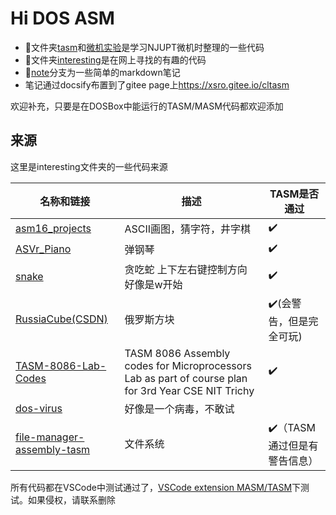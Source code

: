 # Hi DOS ASM

- :file_folder:文件夹[tasm](tasm/)和[微机实验](微机实验)是学习NJUPT微机时整理的一些代码
- :file_folder:文件夹[interesting](interesting/)是在网上寻找的有趣的代码
- :evergreen_tree:[note](https://gitee.com/xsro/CLTASM/tree/note/)分支为一些简单的markdown笔记
- 笔记通过docsify布置到了gitee page上<https://xsro.gitee.io/cltasm>

欢迎补充，只要是在DOSBox中能运行的TASM/MASM代码都欢迎添加

## 来源

这里是interesting文件夹的一些代码来源

|名称和链接|描述|TASM是否通过|
|---|----|---|
|[asm16_projects](https://github.com/hasherezade/asm16_projects)|ASCII画图，猜字符，井字棋|:heavy_check_mark:|
|[ASVr_Piano](https://github.com/WolfDroid/ASVr_Piano)|弹钢琴|:heavy_check_mark:|
|[snake](https://github.com/bengabay11/snake)|贪吃蛇 上下左右键控制方向 好像是w开始|:heavy_check_mark:|
|[RussiaCube(CSDN)](https://blog.csdn.net/zjbh89757/article/details/53816106)|俄罗斯方块|:heavy_check_mark:(会警告，但是完全可玩)|
|[TASM-8086-Lab-Codes](https://github.com/shb9019/TASM-8086-Lab-Codes)|TASM 8086 Assembly codes for Microprocessors Lab as part of course plan for 3rd Year CSE NIT Trichy|:heavy_check_mark:|
|[dos-virus](https://github.com/johangardhage/dos-virus)|好像是一个病毒，不敢试|  |
|[file-manager-assembly-tasm](https://github.com/pishangujeniya/file-manager-assembly-tasm)|文件系统|:heavy_check_mark:（TASM通过但是有警告信息）|

所有代码都在VSCode中测试通过了，[VSCode extension MASM/TASM](https://marketplace.visualstudio.com/items?itemName=xsro.masm-tasm)下测试。如果侵权，请联系删除
